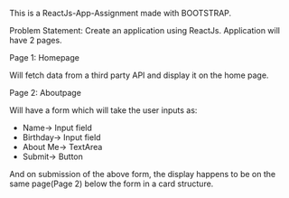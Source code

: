 This is a ReactJs-App-Assignment made with BOOTSTRAP.

Problem Statement:
Create an application using ReactJs. Application will have 2 pages.

Page 1: Homepage

Will fetch data from a third party API and display it on the home page.

Page 2: Aboutpage

Will have a form which will take the user inputs as:
- Name-> Input field
- Birthday-> Input field
- About Me-> TextArea
- Submit-> Button 

And on submission of the above form, the display happens to be on the same page(Page 2) below the form in a card structure.
